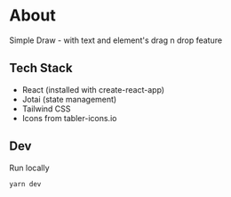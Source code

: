 
# About
Simple Draw - with text and element's drag n drop feature



## Tech Stack
- React (installed with create-react-app)
- Jotai (state management)
- Tailwind CSS
- Icons from tabler-icons.io

## Dev
Run locally
```
yarn dev
```